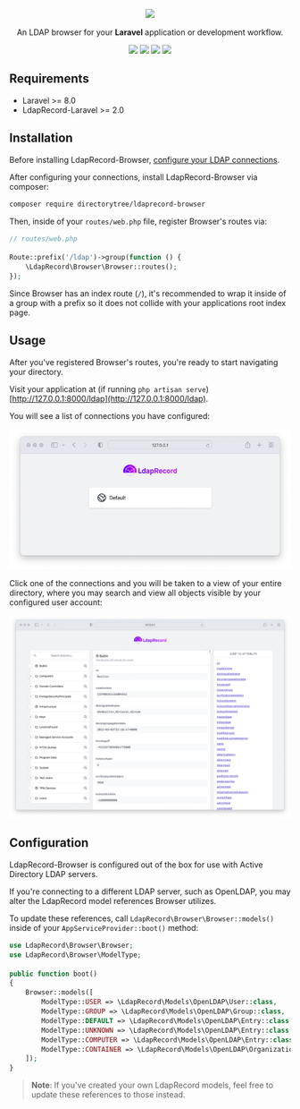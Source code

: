 <p align="center">
    <img src="https://ldaprecord.com/logo.svg" width="400">
</p>

<p align="center">
    An LDAP browser for your <strong>Laravel</strong> application or development workflow.
</p>

<p align="center">
    <a href="https://laravel.com"><img src="https://img.shields.io/badge/Built_for-Laravel-green.svg?style=flat-square"></a>
    <a href="https://packagist.org/packages/directorytree/ldaprecord-browser"><img src="https://img.shields.io/packagist/dt/directorytree/ldaprecord-browser.svg?style=flat-square"></a>
    <a href="https://packagist.org/packages/directorytree/ldaprecord-browser"><img src="https://img.shields.io/packagist/v/directorytree/ldaprecord-browser.svg?style=flat-square"></a>
    <a href="https://packagist.org/packages/directorytree/ldaprecord-browser"><img src="https://img.shields.io/packagist/l/directorytree/ldaprecord-browser.svg?style=flat-square"></a>
</p>

## Requirements

-   Laravel >= 8.0
-   LdapRecord-Laravel >= 2.0

## Installation

Before installing LdapRecord-Browser, [configure your LDAP connections](https://ldaprecord.com/docs/laravel/v2/configuration).

After configuring your connections, install LdapRecord-Browser via composer:

```bash
composer require directorytree/ldaprecord-browser
```

Then, inside of your `routes/web.php` file, register Browser's routes via:

```php
// routes/web.php

Route::prefix('/ldap')->group(function () {
    \LdapRecord\Browser\Browser::routes();
});
```

Since Browser has an index route (`/`), it's recommended to wrap it inside of a group
with a prefix so it does not collide with your applications root index page.

## Usage

After you've registered Browser's routes, you're ready to start navigating your directory.

Visit your application at (if running `php artisan serve`) [http://127.0.0.1:8000/ldap](http://127.0.0.1:8000/ldap).

You will see a list of connections you have configured:

<p align="center">
    <img src="https://github.com/DirectoryTree/LdapRecord-Browser/blob/master/screenshots/connections.png" title="Browser connections view">
</p>

Click one of the connections and you will be taken to a view of
your entire directory, where you may search and view all
objects visible by your configured user account:

<p align="center">
    <img src="https://github.com/DirectoryTree/LdapRecord-Browser/blob/master/screenshots/browser.png" title="Browser object view">
</p>

## Configuration

LdapRecord-Browser is configured out of the box for use with Active Directory LDAP servers.

If you're connecting to a different LDAP server, such as OpenLDAP, you may alter the LdapRecord model references Browser utilizes.

To update these references, call `LdapRecord\Browser\Browser::models()` inside of your `AppServiceProvider::boot()` method:

```php
use LdapRecord\Browser\Browser;
use LdapRecord\Browser\ModelType;

public function boot()
{
    Browser::models([
        ModelType::USER => \LdapRecord\Models\OpenLDAP\User::class,
        ModelType::GROUP => \LdapRecord\Models\OpenLDAP\Group::class,
        ModelType::DEFAULT => \LdapRecord\Models\OpenLDAP\Entry::class,
        ModelType::UNKNOWN => \LdapRecord\Models\OpenLDAP\Entry::class,
        ModelType::COMPUTER => \LdapRecord\Models\OpenLDAP\Entry::class,
        ModelType::CONTAINER => \LdapRecord\Models\OpenLDAP\OrganizationalUnit::class,
    ]);
}
```

> **Note**: If you've created your own LdapRecord models, feel free to update these references to those instead.
